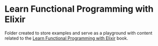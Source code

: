 # Learn Functional Programming with Elixir

Folder created to store examples and serve as a playground with content related to the [Learn Functional Programming with Elixir](https://pragprog.com/titles/cdc-elixir/learn-functional-programming-with-elixir/) book.
